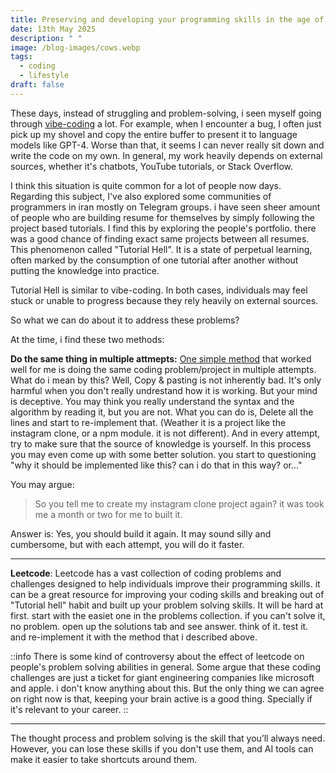 ```yaml
---
title: Preserving and developing your programming skills in the age of AI
date: 13th May 2025
description: " "
image: /blog-images/cows.webp
tags:
  - coding
  - lifestyle
draft: false
---
```


These days, instead of struggling and problem-solving, i seen myself going through [vibe-coding](https://en.wikipedia.org/wiki/Vibe_coding) a lot. For example, when I encounter a bug, I often just pick up my shovel and copy the entire buffer to present it to language models like GPT-4. Worse than that, it seems I can never really sit down and write the code on my own. In general, my work heavily depends on external sources, whether it's chatbots, YouTube tutorials, or Stack Overflow.

I think this situation is quite common for a lot of people now days. Regarding this subject, I've also explored some communities of programmers in iran mostly on Telegram groups. i have seen sheer amount of people who are building resume for themselves by simply following the project based tutorials. I find this by exploring the people's portfolio. there was a good chance of finding exact same projects between all resumes. This phenomenon called "Tutorial Hell". It is a state of perpetual learning, often marked by the consumption of one tutorial after another without putting the knowledge into practice.

Tutorial Hell is similar to vibe-coding. In both cases, individuals may feel stuck or unable to progress because they rely heavily on external sources.

So what we can do about it to address these problems?

At the time, i find these two methods:

**Do the same thing in multiple attmepts:** [One simple method](https://www.youtube.com/watch?v=kUY4Z7YLTMU) that worked well for me is doing the same coding problem/project in multiple attempts. What do i mean by this? Well, Copy & pasting is not inherently bad. It's only harmful when you don't really undrestand how it is working. But your mind is deceptive. You may think you really understand the syntax and the algorithm by reading it, but you are not. What you can do is, Delete all the lines and start to re-implement that. (Weather it is a project like the instagram clone, or a npm module. it is not different). And in every attempt, try to make sure that the source of knowledge is yourself. In this process you may even come up with some better solution. you start to questioning "why it should be implemented like this? can i do that in this way? or..."

You may argue:

> So you tell me to create my instagram clone project again? it was took me a month or two for me to built it.

Answer is: Yes, you should build it again. It may sound silly and cumbersome, but with each attempt, you will do it faster.

---

**Leetcode**: Leetcode has a vast collection of coding problems and challenges designed to help individuals improve their programming skills. it can be a great resource for improving your coding skills and breaking out of "Tutorial hell" habit and built up your problem solving skills. It will be hard at first. start with the easiet one in the problems collection. if you can't solve it, no problem. open up the solutions tab and see answer. think of it. test it. and re-implement it with the method that i described above.

::info
There is some kind of controversy about the effect of leetcode on people's problem solving abilities in general. Some argue that these coding challenges are just a ticket for giant engineering companies like microsoft and apple. i don't know anything about this. But the only thing we can agree on right now is that, keeping your brain active is a good thing. Specially if it's relevant to your career.
::

---

The thought process and problem solving is the skill that you’ll always need. However, you can lose these skills if you don't use them, and AI tools can make it easier to take shortcuts around them.
